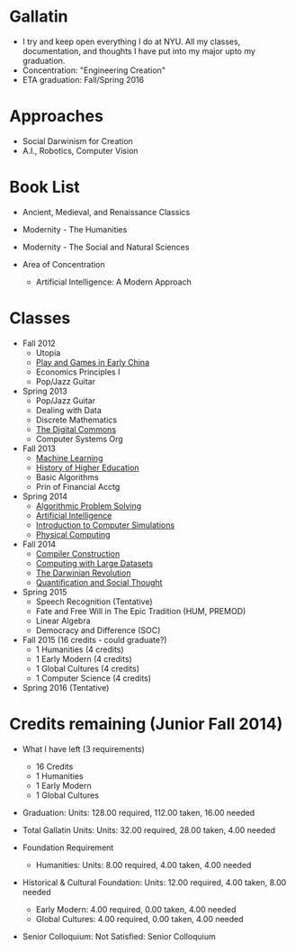 Gallatin
========

- I try and keep open everything I do at NYU. All my classes, documentation, and thoughts I have put into my major upto my graduation.
- Concentration: "Engineering Creation"
- ETA graduation: Fall/Spring 2016

# Approaches

- Social Darwinism for Creation
- A.I., Robotics, Computer Vision

# Book List

- Ancient, Medieval, and Renaissance Classics

- Modernity - The Humanities

- Modernity - The Social and Natural Sciences

- Area of Concentration
	- Artificial Intelligence: A Modern Approach

# Classes

- Fall 2012
	- Utopia
	- [Play and Games in Early China](https://github.com/AbhiAgarwal/gallatin/tree/master/Classes/Play%20and%20Games%20in%20Early%20China)
	- Economics Principles I
	- Pop/Jazz Guitar
- Spring 2013
	- Pop/Jazz Guitar
	- Dealing with Data
	- Discrete Mathematics
	- [The Digital Commons](https://github.com/AbhiAgarwal/gallatin/tree/master/Classes/Digital%20Commons)
	- Computer Systems Org
- Fall 2013
	- [Machine Learning](https://github.com/AbhiAgarwal/classes/tree/master/Machine%20Learning)
	- [History of Higher Education](https://github.com/AbhiAgarwal/gallatin/tree/master/Classes/History%20of%20Higher%20Education)
	- Basic Algorithms
	- Prin of Financial Acctg
- Spring 2014
	- [Algorithmic Problem Solving](https://github.com/AbhiAgarwal/classes/tree/master/Algorithmic%20Problem%20Solving)
	- [Artificial Intelligence](https://github.com/AbhiAgarwal/classes/tree/master/Artificial%20Intelligence)
	- [Introduction to Computer Simulations](https://github.com/AbhiAgarwal/classes/tree/master/Simulations)
	- [Physical Computing](https://github.com/AbhiAgarwal/classes/tree/master/Physical%20Computing)
- Fall 2014
	- [Compiler Construction](https://github.com/abhiagarwal/compiler)
	- [Computing with Large Datasets](https://github.com/AbhiAgarwal/classes/tree/master/Computing%20with%20Large%20Data%20Sets)
	- [The Darwinian Revolution](https://github.com/AbhiAgarwal/gallatin/tree/master/Classes/The%20Darwinian%20Revolution)
	- [Quantification and Social Thought](https://github.com/AbhiAgarwal/gallatin/tree/master/Classes/Quantification%20and%20Social)
- Spring 2015
	- Speech Recognition (Tentative)
	- Fate and Free Will in The Epic Tradition (HUM, PREMOD)
	- Linear Algebra
	- Democracy and Difference (SOC)
- Fall 2015 (16 credits - could graduate?)
	- 1 Humanities (4 credits)
	- 1 Early Modern (4 credits)
	- 1 Global Cultures (4 credits)
	- 1 Computer Science (4 credits)
- Spring 2016 (Tentative)

# Credits remaining (Junior Fall 2014)

- What I have left (3 requirements)
	- 16 Credits
	- 1 Humanities
	- 1 Early Modern
	- 1 Global Cultures

- Graduation: Units: 128.00 required, 112.00 taken, 16.00 needed
- Total Gallatin Units: Units: 32.00 required, 28.00 taken, 4.00 needed
- Foundation Requirement
	- Humanities: Units: 8.00 required, 4.00 taken, 4.00 needed
- Historical & Cultural Foundation: Units: 12.00 required, 4.00 taken, 8.00 needed
	- Early Modern: 4.00 required, 0.00 taken, 4.00 needed
	- Global Cultures: 4.00 required, 0.00 taken, 4.00 needed
- Senior Colloquium: Not Satisfied: Senior Colloquium
